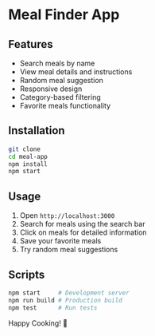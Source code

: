 # Meal Finder App

##  Features
- Search meals by name
- View meal details and instructions
- Random meal suggestion
- Responsive design
- Category-based filtering
- Favorite meals functionality

##  Installation
```bash
git clone 
cd meal-app
npm install
npm start
```

##  Usage
1. Open `http://localhost:3000`
2. Search for meals using the search bar
3. Click on meals for detailed information
4. Save your favorite meals
5. Try random meal suggestions

##  Scripts
```bash
npm start     # Development server
npm run build # Production build
npm test      # Run tests
```

Happy Cooking! 🍳
